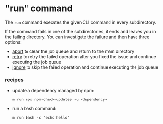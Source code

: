 # "run" command

The `run` command executes the given CLI command in every subdirectory.

If the command fails in one of the subdirectories, it ends and leaves you in the
failing directory. You can investigate the failure and then have three options:

- [abort](abort.md) to clear the job queue and return to the main directory
- [retry](retry.md) to retry the failed operation after you fixed the issue and
  continue executing the job queue
- [ignore](ignore.md) to skip the failed operation and continue executing the
  job queue

### recipes

- update a dependency managed by npm:

  ```
  m run npx npm-check-updates -u <dependency>
  ```

- run a bash command:

  ```
  m run bash -c "echo hello"
  ```
